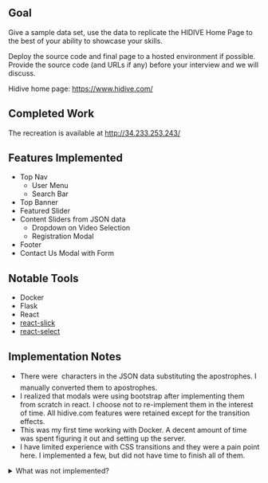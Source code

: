 ## Goal

Give a sample data set, use the data to replicate the HIDIVE Home Page to the best of your ability to showcase your skills.

Deploy the source code and final page to a hosted environment if possible. Provide the source code (and URLs if any) before your interview and we will discuss.

Hidive home page: https://www.hidive.com/

## Completed Work

The recreation is available at http://34.233.253.243/

## Features Implemented
- Top Nav
  - User Menu
  - Search Bar
- Top Banner
- Featured Slider
- Content Sliders from JSON data
  - Dropdown on Video Selection
  - Registration Modal
- Footer
- Contact Us Modal with Form

## Notable Tools
- Docker
- Flask
- React
- [react-slick](https://github.com/akiran/react-slick)
- [react-select](https://github.com/JedWatson/react-select)

## Implementation Notes
- There were  characters in the JSON data substituting the apostrophes. I manually converted them to apostrophes.
- I realized that modals were using bootstrap after implementing them from scratch in react. I choose not to re-implement them in the interest of time. All hidive.com features were retained except for the transition effects.
- This was my first time working with Docker. A decent amount of time was spent figuring it out and setting up the server.
- I have limited experience with CSS transitions and they were a pain point here. I implemented a few, but did not have time to finish all of them.

<details><summary>What was not implemented?</summary>
  <p> 
    
#### Data Not Available
  - Badges on content sliders
  - Icons next to content slider titles
  - Image rotation on hover in content slider
  - Content slider dropdown sub-navigation and Episode List/You Might Like tabs
  - Content Slider View All links for sliders with more than 15 slides

#### Missing Bells and Whistles (out of time)
- Search icon in search area is a down-chevron instead of search icon
- Search bar requires extra click to focus on the typing area - it should auto-focus after expanded
- Search bar does not have collapse animation
- Register Modal width is too wide
- Video Slider Dropdown animation on expand, collapse and switching shows
- Modal animations on open/close

#### Next steps if asked to continue. . .
  - Welcome splash page
  - Mobile design
  - Make Flask->React Routing scalable
  - Host static folder directly from NGINX
  - Reorganize styling, get rid of redundancies between custom.css and hidive.css
    - TECHDEBT: remove the nasty note in VideoSlide regarding the class name GREEN - just change the nonsense class name to something sensical

</p>
</details>
